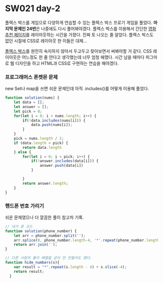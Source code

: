 # SW021 day-2
플렉스 박스를 게임으로 다양하게 연습할 수 있는 플렉스 박스 프로기 게임을 풀었다. **마지막 문제인 24번**은 나중에도 다시 풀어봐야겠다. 플렉스 박스를 이용해서 간단한 [영화 추천 페이지](https://day2--putshelloworldr.repl.co)를 레이아웃하는 시간을 가졌다. 진짜 토 나오는 줄 알았다. 플렉스 박스도 없던 시절에 CSS로 레이아웃 한 이들은 대체...

[플렉스 박스](../CSS/flexbox.md)를 완전히 숙지하지 않아서 두고두고 찾아보면서 써봐야할 거 같다. CSS 레이아웃은 어느정도 한 줄 안다고 생각했는데 너무 엄청 헤맸다. 시간 남을 때마다 피그마로 웹 디자인을 하고 HTML과 CSS로 구현하는 연습을 해야겠다.

### 프로그래머스 폰켓몬 문제
new Set나 map을 쓰면 쉬운 문제인데 아직 .includes()를 어떻게 이용해 풀었다.
```javascript
function solution(nums) {
    let data = [];
    let answer = [];
    let pick = 0;
    for(let i = 0; i < nums.length; i++) {
        if(!data.includes(nums[i])) {
            data.push(nums[i]);
        }
    }
    pick = nums.length / 2;
    if (data.length < pick) {
        return data.length
    } else {
        for(let i = 0; i < pick; i++) {
            if(!answer.includes(data[i])) {
                answer.push(data[i])            
            }

        }
        return answer.length;
    }
}
```

### 핸드폰 번호 가리기
쉬운 문제였으나 더 깔끔한 풀이 참고차 기록.
```javascript
// 내가 푼 코드
function solution(phone_number) {
    let arr = phone_number.split('');
    arr.splice(0, phone_number.length-4, '*'.repeat(phone_number.length-4));
    return arr.join('');
}
```
```javascript
// 다른 사람의 풀이 배열을 굳이 안 만들어도 됐다.
function hide_numbers(s){
    var result = "*".repeat(s.length - 4) + s.slice(-4);
    return result;
  }
```